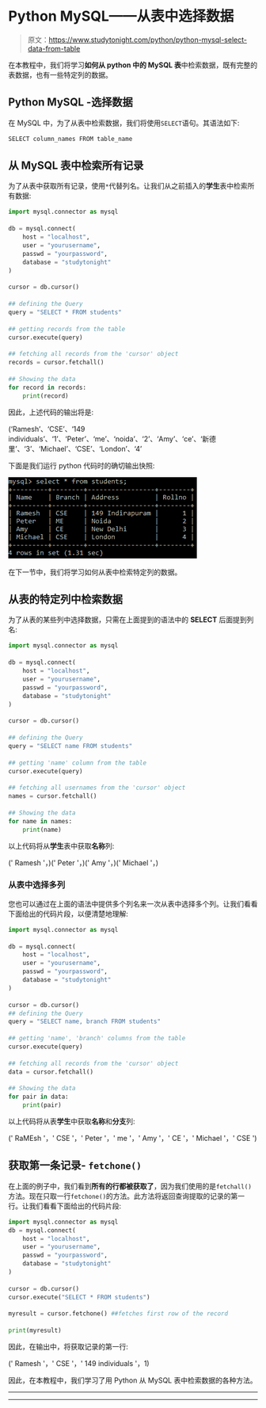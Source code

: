 # Python MySQL——从表中选择数据

> 原文：<https://www.studytonight.com/python/python-mysql-select-data-from-table>

在本教程中，我们将学习**如何从 python 中的 MySQL 表**中检索数据，既有完整的表数据，也有一些特定列的数据。

## Python MySQL -选择数据

在 MySQL 中，为了从表中检索数据，我们将使用`SELECT`语句。其语法如下:

```py
SELECT column_names FROM table_name
```

## 从 MySQL 表中检索所有记录

为了从表中获取所有记录，使用`*`代替列名。让我们从之前插入的**学生**表中检索所有数据:

```py
import mysql.connector as mysql

db = mysql.connect(
    host = "localhost",
    user = "yourusername",
    passwd = "yourpassword",
    database = "studytonight"
)

cursor = db.cursor()

## defining the Query
query = "SELECT * FROM students"

## getting records from the table
cursor.execute(query)

## fetching all records from the 'cursor' object
records = cursor.fetchall()

## Showing the data
for record in records:
    print(record)
```

因此，上述代码的输出将是:

(‘Ramesh’、‘CSE’、‘149 individuals’、‘1’、‘Peter’、‘me’、‘noida’、‘2’、‘Amy’、‘ce’、‘新德里’、‘3’、‘Michael’、‘CSE’、‘London’、‘4’

下面是我们运行 python 代码时的确切输出快照:

![Python Mysql select data from table](img/a6a1706eefb4e80a7dc2d5fd4a009eda.png)

在下一节中，我们将学习如何从表中检索特定列的数据。

## 从表的特定列中检索数据

为了从表的某些列中选择数据，只需在上面提到的语法中的 **SELECT** 后面提到列名:

```py
import mysql.connector as mysql

db = mysql.connect(
    host = "localhost",
    user = "yourusername",
    passwd = "yourpassword",
    database = "studytonight"
)

cursor = db.cursor()

## defining the Query
query = "SELECT name FROM students"

## getting 'name' column from the table
cursor.execute(query)

## fetching all usernames from the 'cursor' object
names = cursor.fetchall()

## Showing the data
for name in names:
    print(name) 
```

以上代码将从**学生**表中获取**名称**列:

(' Ramesh '，)(' Peter '，)(' Amy '，)(' Michael '，)

### 从表中选择多列

您也可以通过在上面的语法中提供多个列名来一次从表中选择多个列。让我们看看下面给出的代码片段，以便清楚地理解:

```py
import mysql.connector as mysql

db = mysql.connect(
    host = "localhost",
    user = "yourusername",
    passwd = "yourpassword",
    database = "studytonight"
)

cursor = db.cursor()
## defining the Query
query = "SELECT name, branch FROM students"

## getting 'name', 'branch' columns from the table
cursor.execute(query)

## fetching all records from the 'cursor' object
data = cursor.fetchall()

## Showing the data
for pair in data:
    print(pair)
```

以上代码将从表**学生**中获取**名称**和**分支**列:

(' RaMEsh '，' CSE '，' Peter '，' me '，' Amy '，' CE '，' Michael '，' CSE ')

## 获取第一条记录- `fetchone()`

在上面的例子中，我们看到**所有的行都被获取了**，因为我们使用的是`fetchall()`方法。现在只取一行`fetchone()`的方法。此方法将返回查询提取的记录的第一行。让我们看看下面给出的代码片段:

```py
import mysql.connector as mysql
db = mysql.connect(
    host = "localhost",
    user = "yourusername",
    passwd = "yourpassword",
    database = "studytonight"
)

cursor = db.cursor()
cursor.execute("SELECT * FROM students")

myresult = cursor.fetchone() ##fetches first row of the record

print(myresult)
```

因此，在输出中，将获取记录的第一行:

(' Ramesh '，' CSE '，' 149 individuals '，1)

因此，在本教程中，我们学习了用 Python 从 MySQL 表中检索数据的各种方法。

* * *

* * *